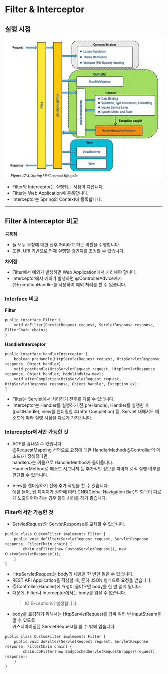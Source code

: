 # Filter & Interceptor

## 실행 시점
![Filter_Interceptor](./img/Filter%20&%20Interceptor.jpg)

* Filter와 Interceptor는 실행되는 시점이 다릅니다.
* Filter는 Web Application에 등록합니다.
* Interceptor는 Spring의 Context에 등록합니다.

---

## Filter & Interceptor 비교
**공통점**
* 둘 모두 요청에 대한 전후 처리라고 하는 역할을 수행합니다.
* 또한, URI 기반으로 언제 실행할 것인지를 조정할 수 있습니다.

**차이점**
* Filter에서 예외가 발생하면 Web Application에서 처리해야 합니다.
* Interceptor에서 예외가 발생하면 @ControllerAdvice에서 @ExceptionHandler를 사용하여 예외 처리를 할 수 있습니다.

### Interface 비교
**Filter**
```
public interface Filter {
    void doFilter(ServletRequest request, ServletResponse response, FilterChain chain);
}
```
**HandlerInterceptor**
```
public interface HandlerInterceptor {
    boolean preHandle(HttpServletRequest request, HttpServletResponse response, Object handler);
    void postHandle(HttpServletRequest request, HttpServletResponse response, Object handler, ModelAndView mav);
    void afterCompletion(HttpServletRequest request, HttpServletResponse response, Object handler, Exception ex);
}
```
* Filter는 Servlet에서 처리하기 전후를 다룰 수 있습니다.
* Interceptor는 Handler를 실행하기 전(preHandle), Handler를 실행한 후(postHandle), view를 렌더링한 후(afterCompletion) 등, 
Servlet 내에서도 메소드에 따라 실행 시점을 다르게 가져갑니다.

### Interceptor에서만 가능한 것
* AOP를 흉내낼 수 있습니다.<br/>
@RequestMapping 선언으로 요청에 대한 HandlerMethod(@Controller의 메소드)가 정해졌다면,<br/>
handler라는 이름으로 HandlerMethod가 들어옵니다.<br/>
HandlerMethod로 메소드 시그니처 등 추가적인 정보를 파악해 로직 실행 여부를 판단할 수 있습니다.

* View를 렌더링하기 전에 추가 작업을 할 수 있습니다.<br/>
예를 들어, 웹 페이지가 권한에 따라 GNB(Global Navigation Bar)의 항목이 다르게 노출되어야 하는 경우 등의 처리를 하기 좋습니다.

### Filter에서만 가능한 것
* ServletRequest와 ServletResponse를 교체할 수 있습니다.
```
public class CustomFilter implements Filter {
    public void doFilter(ServletRequest request, ServletResponse response, FilterChain chain) {
        chain.doFilter(new CustomServletRequest(), new CustomServletResponse());
    }
}
```
* HttpServletRequest는 body의 내용을 한 번만 읽을 수 있습니다.
* REST API Application을 작성할 때, 흔히 JSON 형식으로 요청을 받습니다.
* @Controller(Handler)에 요청이 들어오면 body를 한 번 읽게 됩니다.
* 때문에, Filter나 Interceptor에서는 body를 읽을 수 없습니다.
    > IO Exception이 발생합니다.
* body를 로깅하기 위해서는 HttpServletRequest를 감싸 여러 번 inputStream을 열 수 있도록<br/> 
커스터마이징된 ServletRequest를 쓸 수 밖에 업습니다.
```
public class CustomFilter implements Filter {
    public void doFilter(ServletRequest request, ServletResponse response, FilterChain chain) {
        chain.doFilter(new BodyCachedServletRequestWrapper(request), response);
    }
}
```